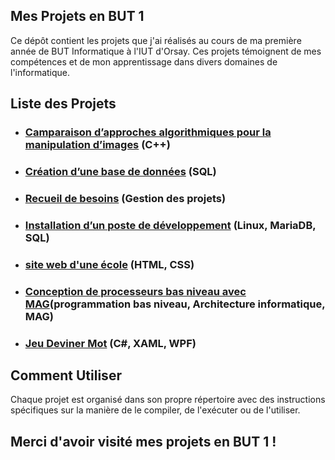 ## Mes Projets en BUT 1
Ce dépôt contient les projets que j'ai réalisés au cours de ma première année de BUT Informatique à l'IUT d'Orsay. Ces projets témoignent de mes compétences et de mon apprentissage dans divers domaines de l'informatique.

## Liste des Projets
 * ### [Camparaison d’approches algorithmiques pour la manipulation d’images](https://github.com/Taycir-B/Mes-projets-en-BUT1/tree/main/COMPARAISON%20D%E2%80%99APPROCHES%20ALGORITHMIQUES%20POUR%20LA%20MANIPULATION%20D%E2%80%99IMAGES) (C++)
 * ### [Création d’une base de données](https://github.com/Taycir-B/Mes-projets-en-BUT1/tree/main/Creation%20d'une%20Base%20de%20donn%C3%A9e-%20Cabinet%20du%20Groupe) (SQL)
 * ### [Recueil de besoins](https://github.com/Taycir-B/Mes-projets-en-BUT1/tree/main/Recueil%20de%20besoin) (Gestion des projets)
 * ### [Installation d’un poste de développement](https://github.com/Taycir-B/Mes-projets-en-BUT1/blob/main/INSTALLATION%20D%E2%80%99UN%20POSTE%20DE%20DEVELOPPEMENT.pdf) (Linux, MariaDB, SQL)
 * ### [site web d'une école](https://github.com/Taycir-B/Mes-projets-en-BUT1/tree/main/site%20web%20d'une%20%C3%A9cole) (HTML, CSS)
 * ### [Conception de processeurs bas niveau avec MAG](https://github.com/Taycir-B/Mes-projets-en-BUT1/tree/3863737ad1c17b2b3bbc4b1da4c3ef1502158548/Conception%20de%20processeurs%20bas%20niveau%20avec%20MAG)(programmation bas niveau, Architecture informatique, MAG)
 * ### [Jeu Deviner Mot](https://github.com/Taycir-B/Mes-projets-en-BUT1/tree/8ed748ab8a836f36fce4877940e19fe4d846cbbc/JeuDevinerMot_C%23_XAML_WPF) (C#, XAML, WPF)

## Comment Utiliser
Chaque projet est organisé dans son propre répertoire avec des instructions spécifiques sur la manière de le compiler, de l'exécuter ou de l'utiliser.

## Merci d'avoir visité mes projets en BUT 1 !
